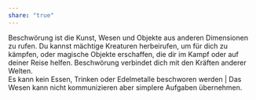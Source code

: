 ```yaml
---
share: "true"
---
```

Beschwörung ist die Kunst, Wesen und Objekte aus anderen Dimensionen zu rufen. Du kannst mächtige Kreaturen herbeirufen, um für dich zu kämpfen, oder magische Objekte erschaffen, die dir im Kampf oder auf deiner Reise helfen. Beschwörung verbindet dich mit den Kräften anderer Welten.  
Es kann kein Essen, Trinken oder Edelmetalle beschworen werden | Das Wesen kann nicht kommunizieren aber simplere Aufgaben übernehmen.